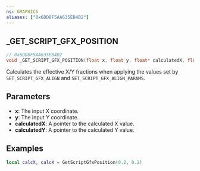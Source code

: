```yaml
---
ns: GRAPHICS
aliases: ["0x6DD8F5AA635EB4B2"]
---
```

## _GET_SCRIPT_GFX_POSITION

```c
// 0x6DD8F5AA635EB4B2
void _GET_SCRIPT_GFX_POSITION(float x, float y, float* calculatedX, float* calculatedY);
```

Calculates the effective X/Y fractions when applying the values set by `SET_SCRIPT_GFX_ALIGN` and
`SET_SCRIPT_GFX_ALIGN_PARAMS`.

## Parameters
* **x**: The input X coordinate.
* **y**: The input Y coordinate.
* **calculatedX**: A pointer to the calculated X value.
* **calculatedY**: A pointer to the calculated Y value.

## Examples
```lua
local calcX, calcX = GetScriptGfxPosition(0.2, 0.2)
```

